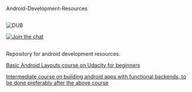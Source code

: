 Android-Development-Resources

##


![DUB](https://img.shields.io/dub/l/vibe-d.svg?style=flat)

[![Join the chat](https://img.shields.io/badge/gitter-join%20chat%20%E2%86%92-brightgreen.svg)](https://gitter.im/LNMIIT-Computer-Club/Lobby)

##

Repository for android development resources.

[Basic Android Layouts course on Udacity for beginners](https://goo.gl/1U9tZg)

[Intermediate course on building android apps with functional backends, to be done preferably after the above course](https://goo.gl/2EnLBT)
